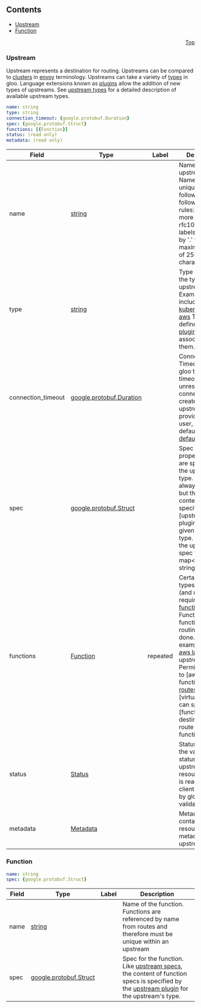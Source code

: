 <a name="top"/>

## Contents
  - [Upstream](#v1.Upstream)
  - [Function](#v1.Function)



<a name="upstream"/>
<p align="right"><a href="#top">Top</a></p>




<a name="v1.Upstream"/>

### Upstream
[]()Upstream represents a destination for routing. Upstreams can be compared to [clusters](TODO) in [envoy](TODO) terminology.
Upstreams can take a variety of [types](TODO) in gloo. Language extensions known as [plugins](TODO) allow the addition of new
types of upstreams. See [upstream types](TODO) for a detailed description of available upstream types.


```yaml
name: string
type: string
connection_timeout: {google.protobuf.Duration}
spec: {google.protobuf.Struct}
functions: [{Function}]
status: (read only)
metadata: (read only)

```
| Field | Type | Label | Description |
| ----- | ---- | ----- | ----------- |
| name | [string](#string) |  | Name of the upstream. Names must be unique and follow the following syntax rules: One or more lowercase rfc1035/rfc1123 labels separated by &#39;.&#39; with a maximum length of 253 characters. |
| type | [string](#string) |  | Type indicates the type of the upstream. Examples include [service](TODO), [kubernetes](TODO), and [aws](TODO) Types are defined by the [plugin](TODO) associated with them. |
| connection_timeout | [google.protobuf.Duration](#google.protobuf.Duration) |  | Connection Timeout tells gloo to set a timeout for unresponsive connections created to this upstream. If not provided by the user, it will default to a [default value](TODO) |
| spec | [google.protobuf.Struct](#google.protobuf.Struct) |  | Spec contains properties that are specific to the upstream type. The spec is always required, but the expected content is specified by the [upstream plugin] for the given upstream type. Most often the upstream spec will be a map&lt;string, string&gt; |
| functions | [Function](#v1.Function) | repeated | Certain upstream types support (and may require) [functions](TODO). Functions allow function-level routing to be done. For example, the [aws lambda](TODO) upstream type Permits routing to [aws lambda functions]. [routes](TODO) on [virtualhosts] can specify [function destinations] to route to specific functions. |
| status | [Status](#v1.Status) |  | Status indicates the validation status of the upstream resource. Status is read-only by clients, and set by gloo during validation |
| metadata | [Metadata](#v1.Metadata) |  | Metadata contains the resource metadata for the upstream |






<a name="v1.Function"/>

### Function
[]()


```yaml
name: string
spec: {google.protobuf.Struct}

```
| Field | Type | Label | Description |
| ----- | ---- | ----- | ----------- |
| name | [string](#string) |  | Name of the function. Functions are referenced by name from routes and therefore must be unique within an upstream |
| spec | [google.protobuf.Struct](#google.protobuf.Struct) |  | Spec for the function. Like [upstream specs](TODO), the content of function specs is specified by the [upstream plugin](TODO) for the upstream&#39;s type. |





 

 

 

